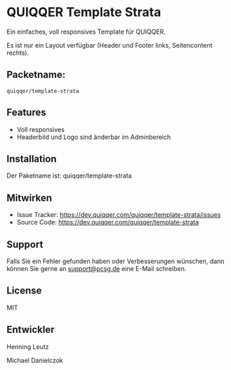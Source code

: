 QUIQQER Template Strata
========

Ein einfaches, voll responsives Template für QUIQQER.

Es ist nur ein Layout verfügbar (Header und Footer links, Seitencontent rechts).




Packetname:
----------

    quiqqer/template-strata


Features
--------

- Voll responsives
- Headerbild und Logo sind änderbar im Adminbereich


Installation
------------

Der Paketname ist: quiqqer/template-strata


Mitwirken
----------

- Issue Tracker: https://dev.quiqqer.com/quiqqer/template-strata/issues
- Source Code: https://dev.quiqqer.com/quiqqer/template-strata


Support
-------

Falls Sie ein Fehler gefunden haben oder Verbesserungen wünschen,
dann können Sie gerne an support@pcsg.de eine E-Mail schreiben.


License
-------

MIT

Entwickler
--------

Henning Leutz

Michael Danielczok